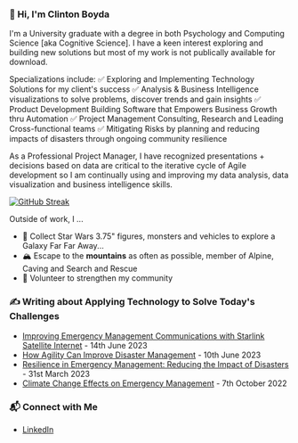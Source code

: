### 👋 Hi, I'm Clinton Boyda

I'm a University graduate with a degree in both Psychology and Computing Science [aka Cognitive Science]. I have a keen interest exploring and building new solutions but most of my work is not publically available for download.

Specializations include: 
✅ Exploring and Implementing Technology Solutions for my client's success
✅ Analysis & Business Intelligence visualizations to solve problems, discover trends and gain insights
✅ Product Development Building Software that Empowers Business Growth thru Automation
✅ Project Management Consulting, Research and Leading Cross-functional teams
✅ Mitigating Risks by planning and reducing impacts of disasters through ongoing community resilience

As a Professional Project Manager, I have recognized presentations + decisions based on data are critical to the iterative cycle of Agile development so I am continually using and improving my data analysis, data visualization and business intelligence skills.  

[![GitHub Streak](https://streak-stats.demolab.com?user=cboyda&theme=tokyonight&hide_border=true&mode=weekly&card_width=700)](https://git.io/streak-stats)

Outside of work, I ... 
* 🚀 Collect Star Wars 3.75" figures, monsters and vehicles to explore a Galaxy Far Far Away...
* 🏔️ Escape to the **mountains** as often as possible, member of Alpine, Caving and Search and Rescue
* 🙌 Volunteer to strengthen my community

### ✍️ Writing about Applying Technology to Solve Today's Challenges
* [Improving Emergency Management Communications with Starlink Satellite Internet](https://www.linkedin.com/pulse/improving-emergency-management-communications-starlink) - 14th June 2023
* [How Agility Can Improve Disaster Management](https://www.linkedin.com/pulse/how-agility-can-improve-disaster-management-d4h-technologies) - 10th June 2023
* [Resilience in Emergency Management: Reducing the Impact of Disasters](https://www.linkedin.com/pulse/resilience-emergency-management-reducing-impact-disasters) - 31st March 2023
* [Climate Change Effects on Emergency Management](https://www.linkedin.com/pulse/climate-change-effects-emergency-management-d4h-technologies) - 7th October 2022

### 📬 Connect with Me
* [LinkedIn](https://www.linkedin.com/in/clintonboyda/)

